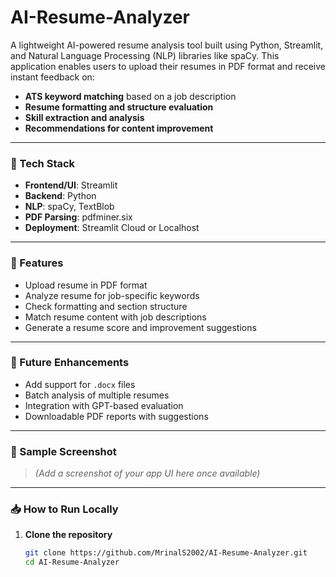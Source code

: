 # AI-Resume-Analyzer
A lightweight AI-powered resume analysis tool built using Python, Streamlit, and Natural Language Processing (NLP) libraries like spaCy. This application enables users to upload their resumes in PDF format and receive instant feedback on:

- **ATS keyword matching** based on a job description
- **Resume formatting and structure evaluation**
- **Skill extraction and analysis**
- **Recommendations for content improvement**

---

### 🔧 Tech Stack
- **Frontend/UI**: Streamlit
- **Backend**: Python
- **NLP**: spaCy, TextBlob
- **PDF Parsing**: pdfminer.six
- **Deployment**: Streamlit Cloud or Localhost

---

### 📂 Features
- Upload resume in PDF format
- Analyze resume for job-specific keywords
- Check formatting and section structure
- Match resume content with job descriptions
- Generate a resume score and improvement suggestions

---

### 🚀 Future Enhancements
- Add support for `.docx` files
- Batch analysis of multiple resumes
- Integration with GPT-based evaluation
- Downloadable PDF reports with suggestions

---

### 📸 Sample Screenshot
> *(Add a screenshot of your app UI here once available)*

---

### 📥 How to Run Locally

1. **Clone the repository**
   ```bash
   git clone https://github.com/MrinalS2002/AI-Resume-Analyzer.git
   cd AI-Resume-Analyzer
